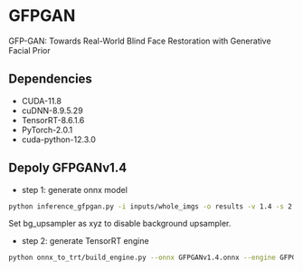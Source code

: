 # GFPGAN

GFP-GAN: Towards Real-World Blind Face Restoration with Generative Facial Prior

## Dependencies

- CUDA-11.8
- cuDNN-8.9.5.29
- TensorRT-8.6.1.6
- PyTorch-2.0.1
- cuda-python-12.3.0

## Depoly GFPGANv1.4

- step 1: generate onnx model
```bash
python inference_gfpgan.py -i inputs/whole_imgs -o results -v 1.4 -s 2 --bg_upsampler xyz
```
Set bg_upsampler as xyz to disable background upsampler. 

- step 2: generate TensorRT engine

```bash
python onnx_to_trt/build_engine.py --onnx GFPGANv1.4.onnx --engine GFPGANv1.4_fp16.engine -p fp16
```